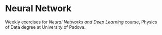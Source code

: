 # Neural Network
Weekly exercises for *Neural Networks and Deep Learning* course, Physics of Data degree at University of Padova.

